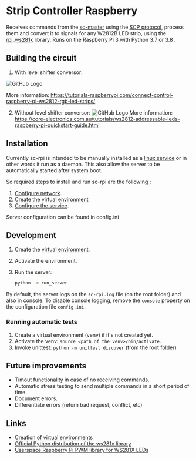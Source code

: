 # Strip Controller Raspberry

Receives commands from the [sc-master](https://github.com/brunopk/sc-master) using the [SCP protocol](/doc/SCP_Protocol.md), process them and convert it to signals for any W2812B LED strip, using the [rpi_ws281x](http://github.com/richardghirst/rpi_ws281x) library. Runs on the Raspberry Pi 3 with Python 3.7 or 3.8 .

## Building the circuit

1. With level shifter conversor:

![GitHub Logo](/doc/Raspberry-Pi-WS2812-Steckplatine-600x361.png)

More information: https://tutorials-raspberrypi.com/connect-control-raspberry-pi-ws2812-rgb-led-strips/

2. Without level shifter conversor:
![GitHub Logo](/doc/raspberry-pi-updated-schematic.png)
More information: https://core-electronics.com.au/tutorials/ws2812-addressable-leds-raspberry-pi-quickstart-guide.html

## Installation

Currently sc-rpi is intended to be manually installed as a [linux service](https://www.liquidweb.com/kb/what-is-systemctl-an-in-depth-overview/#managing-services) or in other words it run as a daemon. This also allow the server to be automatically started after system boot.

So required steps to install and run sc-rpi are the following :

1. [Configure network](/doc/network_configuration.md).
2. [Create the virtual environment](/doc/virtual_environments.md)
3. [Configure the service](/doc/service_configuration.md).

Server configuration can be found in config.ini 

## Development

1. Create the [virtual environment](/doc/virtual_environments.md).
2. Activate the environment.
3. Run the server:

    ```bash
    python -m run_server
    ```

By default, the server logs on the `sc-rpi.log` file (on the root folder) and also in console. To disable console logging, remove the `console` property on the configuration file `config.ini`.

### Running automatic tests

1. Create a virtual environment (venv) if it's not created yet.
2. Activate the venv: `source <path of the venv>/bin/activate`.
3. Invoke unittest: `python -m unittest discover` (from the root folder)

## Future improvements

- Timout functionality in case of no receiving commands.
- Automatic stress testing to send multiple commands in a short period of time.
- Document errors.
- Differentiate errors (return bad request, conflict, etc)


## Links

- [Creation of virtual environments](https://docs.python.org/3/library/venv.html)
- [Official Python distribution of the ws281x library](https://github.com/rpi-ws281x/rpi-ws281x-python)
- [Userspace Raspberry Pi PWM library for WS281X LEDs](http://github.com/richardghirst/rpi_ws281x)
